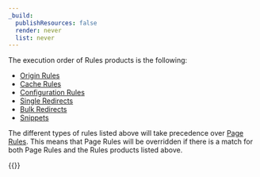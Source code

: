 ```yaml
---
_build:
  publishResources: false
  render: never
  list: never
---
```


The execution order of Rules products is the following:

* [Origin Rules](/rules/origin-rules/)
* [Cache Rules](/cache/how-to/cache-rules/)
* [Configuration Rules](/rules/configuration-rules/)
* [Single Redirects](/rules/url-forwarding/single-redirects/)
* [Bulk Redirects](/rules/url-forwarding/bulk-redirects/)
* [Snippets](/rules/snippets/)

The different types of rules listed above will take precedence over [Page Rules](/support/page-rules/understanding-and-configuring-cloudflare-page-rules-page-rules-tutorial/). This means that Page Rules will be overridden if there is a match for both Page Rules and the Rules products listed above.

{{<render file="_managed-challenge-issues.md" withParameters="Rules features">}}